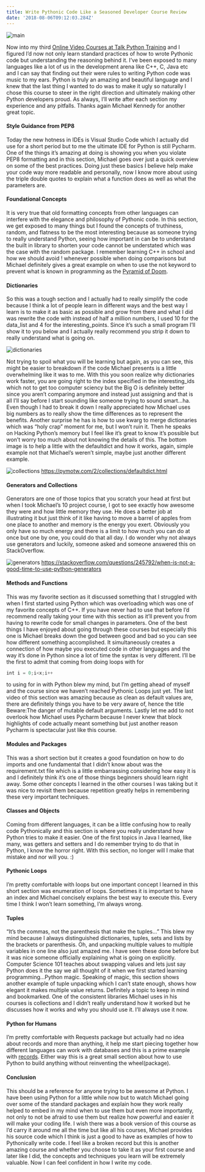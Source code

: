 ```yaml
---
title: Write Pythonic Code Like a Seasoned Developer Course Review
date: '2018-08-06T09:12:03.284Z'
---
```


![main](main.png)

Now into my third [Online Video Courses at Talk Python Training](https://training.talkpython.fm/courses/all) and I figured I’d now not only learn standard practices of how to wrote Pythonic code but understanding the reasoning behind it. I’ve been exposed to many languages like a lot of us in the development arena like C++, C, Java etc and I can say that finding out their were rules to writing Python code was music to my ears. Python is truly an amazing and beautiful language and I knew that the last thing I wanted to do was to make it ugly so naturally I chose this course to steer in the right direction and ultimately making other Python developers proud. As always, I’ll write after each section my experience and any pitfalls. Thanks again Michael Kennedy for another great topic.

#### Style Guidance from PEP8 
Today the new hotness in IDEs is Visual Studio Code which I actually did use for a short period but to me the ultimate IDE for Python is still Pycharm. One of the things it’s amazing at doing is showing you when you violate PEP8 formatting and in this section, Michael goes over just a quick overview on some of the best practices. Doing just these basics I believe help make your code way more readable and personally, now I know more about using the triple double quotes to explain what a function does as well as what the parameters are.

#### Foundational Concepts 
It is very true that old formatting concepts from other languages can interfere with the elegance and philosophy of Pythonic code. In this section, we get exposed to many things but I found the concepts of truthiness, random, and flatness to be the most interesting because as someone trying to really understand Python, seeing how important in can be to understand the built in library to shorten your code cannot be understated which was the case with the random package. I remember learning C++ in school and how we should avoid ! whenever possible when doing comparisons but Michael definitely gives a great example on when to use the not keyword to prevent what is known in programming as the [Pyramid of Doom](https://en.wikipedia.org/wiki/Pyramid_of_doom_%28programming%29).

#### Dictionaries 
So this was a tough section and I actually had to really simplify the code because I think a lot of people learn in different ways and the best way I learn is to make it as basic as possible and grow from there and what I did was rewrite the code with instead of half a million numbers, I used 10 for the data_list and 4 for the interesting_points. Since it’s such a small program I’ll show it to you below and I actually really recommend you strip it down to really understand what is going on.

![dictionaries](dictionaries.png)

Not trying to spoil what you will be learning but again, as you can see, this might be easier to breakdown if the code Michael presents is a little overwhelming like it was to me. With this you soon realize why dictionaries work faster, you are going right to the index specified in the interesting_ids which not to get too computer sciency but the Big O is definitely better since you aren’t comparing anymore and instead just assigning and that is all I’ll say before I start sounding like someone trying to sound smart…ha. Even though I had to break it down I really appreciated how Michael uses big numbers as to really show the time differences as to represent the benefits. Another surprise he has is how to use kwarg to merge dictionaries which was “holy crap” moment for me, but I won’t ruin it. Then he speaks on Hacking Python’s memory but I feel like it’s great to know it’s possible but won’t worry too much about not knowing the details of this. The bottom image is to help a little with the defaultdict and how it works, again, simple example not that Michael’s weren’t simple, maybe just another different example.

![collections](collections.png)
https://pymotw.com/2/collections/defaultdict.html

#### Generators and Collections 
Generators are one of those topics that you scratch your head at first but when I took Michael’s 10 project course, I got to see exactly how awesome they were and how little memory they use. He does a better job at illustrating it but just think of it like having to move a barrel of apples from one place to another and memory is the energy you exert. Obviously you only have so much energy and there is a limit to how much you can do at once but one by one, you could do that all day. I do wonder why not always use generators and luckily, someone asked and someone answered this on StackOverflow.

![generators](generators.png)
https://stackoverflow.com/questions/245792/when-is-not-a-good-time-to-use-python-generators

#### Methods and Functions 
This was my favorite section as it discussed something that I struggled with when I first started using Python which was overloading which was one of my favorite concepts of C++. If you have never had to use that before I’d recommend really taking your time with this section as it’ll prevent you from having to rewrite code for small changes in parameters. One of the best things I have enjoyed about going through these courses but especially this one is Michael breaks down the god between good and bad so you can see how different something accomplished. It simultaneously creates a connection of how maybe you executed code in other languages and the way it’s done in Python since a lot of time the syntax is very different. I’ll be the first to admit that coming from doing loops with for 
```javascript
int i = 0;i<x;i++ 
```
to using for in with Python blew my mind, but I’m getting ahead of myself and the course since we haven’t reached Pythonic Loops just yet. The last video of this section was amazing because as clean as default values are, there are definitely things you have to be very aware of, hence the title Beware:The danger of mutable default arguments. Lastly let me add to not overlook how Michael uses Pycharm because I never knew that block highlights of code actually meant something but just another reason Pycharm is spectacular just like this course.

#### Modules and Packages
This was a short section but it creates a good foundation on how to do imports and one fundamental that I didn’t know about was the requirement.txt file which is a little embarrassing considering how easy it is and I definitely think it’s one of those things beginners should learn right away. Some other concepts I learned in the other courses I was taking but it was nice to revisit them because repetition greatly helps in remembering these very important techniques.

#### Classes and Objects
Coming from different languages, it can be a little confusing how to really code Pythonically and this section is where you really understand how Python tries to make it easier. One of the first topics in Java I learned, like many, was getters and setters and I do remember trying to do that in Python, I know the horror right. With this section, no longer will I make that mistake and nor will you. :)

#### Pythonic Loops 
I’m pretty comfortable with loops but one important concept I learned in this short section was enumeration of loops. Sometimes it is important to have an index and Michael concisely explains the best way to execute this. Every time I think I won’t learn something, I’m always wrong.

#### Tuples 
“It’s the commas, not the parenthesis that make the tuples…” This blew my mind because I always distinguished dictionaries, tuples, sets and lists by the brackets or parenthesis. Oh, and unpacking multiple values to multiple variables in one line also just amazed me. I have seen these done before but it was nice someone officially explaining what is going on explicitly. Computer Science 101 teaches about swapping values and lets just say Python does it the say we all thought of it when we first started learning programming…Python magic. Speaking of magic, this section shows another example of tuple unpacking which I can’t state enough, shows how elegant it makes multiple value returns. Definitely a topic to keep in mind and bookmarked. One of the consistent libraries Michael uses in his courses is collections and I didn’t really understand how it worked but he discusses how it works and why you should use it. I’ll always use it now.

#### Python for Humans 
I’m pretty comfortable with Requests package but actually had no idea about records and more than anything, it help me start piecing together how different languages can work with databases and this is a prime example with [records](https://www.kennethreitz.org/essays/introducing-records-just-write-sql). Either way this is a great small section about how to use Python to build anything without reinventing the wheel(package).

#### Conclusion 
This should be a reference for anyone trying to be awesome at Python. I have been using Python for a little while now but to watch Michael going over some of the standard packages and explain how they work really helped to embed in my mind when to use them but even more importantly, not only to not be afraid to use them but realize how powerful and easier it will make your coding life. I wish there was a book version of this course as I’d carry it around me all the time but like all his courses, Michael provides his source code which I think is just a good to have as examples of how to Pythonically write code. I feel like a broken record but this is another amazing course and whether you choose to take it as your first course and later like I did, the concepts and techniques you learn will be extremely valuable. Now I can feel confident in how I write my code.